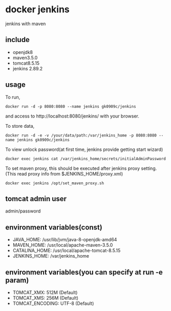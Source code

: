 # docker jenkins #
jenkins with maven

## include ##
+ openjdk8
+ maven3.5.0
+ tomcat8.5.15
+ jenkins 2.89.2

## usage ##
To run,
```
docker run -d -p 8080:8080 --name jenkins gk0909c/jenkins
```
and access to http://localhost:8080/jenkins/ with your browser.

To store data,
```
docker run -d -e -v /your/data/path:/var/jenkins_home -p 8080:8080 --name jenkins gk0909c/jenkins
```

To view unlock password(at first time, jenkins provide getting start wizard)
```
docker exec jenkins cat /var/jenkins_home/secrets/initialAdminPassword
```

To set maven proxy, this should be executed after jenkins proxy setting.  
(This read proxy info from $JENKINS_HOME/proxy.xml)
```
docker exec jenkins /opt/set_maven_proxy.sh
```

## tomcat admin user
admin/password

## environment variables(const)
+ JAVA_HOME: /usr/lib/jvm/java-8-openjdk-amd64
+ MAVEN_HOME: /usr/local/apache-maven-3.5.0
+ CATALINA_HOME: /usr/local/apache-tomcat-8.5.15
+ JENKINS_HOME: /var/jenkins_home

## environment variables(you can specify at run -e param)
+ TOMCAT_XMX: 512M (Default)
+ TOMCAT_XMS: 256M (Default)
+ TOMCAT_ENCODING: UTF-8 (Default)
